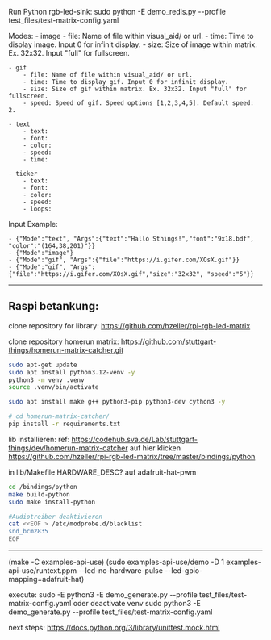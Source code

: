 Run Python rgb-led-sink:
sudo python -E demo_redis.py --profile test_files/test-matrix-config.yaml

Modes:
	- image
		- file: Name of file within visual_aid/ or url.
		- time: Time to display image. Input 0 for infinit display.
		- size: Size of image within matrix. Ex. 32x32. Input "full" for fullscreen.

	- gif
		- file: Name of file within visual_aid/ or url.
		- time: Time to display gif. Input 0 for infinit display.
		- size: Size of gif within matrix. Ex. 32x32. Input "full" for fullscreen.
		- speed: Speed of gif. Speed options [1,2,3,4,5]. Default speed: 2.

	- text
		- text:
		- font:
		- color:
		- speed: 
		- time:

	- ticker
		- text:
		- font:
		- color:
		- speed: 
		- loops: 


Input Example:

	- {"Mode":"text", "Args":{"text":"Hallo Sthings!","font":"9x18.bdf", "color":"(164,38,201)"}}
	- {"Mode":"image"}
	- {"Mode":"gif", "Args":{"file":"https://i.gifer.com/XOsX.gif"}}
	- {"Mode":"gif", "Args":{"file":"https://i.gifer.com/XOsX.gif","size":"32x32", "speed":"5"}}


---------------------
## Raspi betankung:

clone repository for library: https://github.com/hzeller/rpi-rgb-led-matrix

clone repository homerun matrix: https://github.com/stuttgart-things/homerun-matrix-catcher.git

```bash
sudo apt-get update
sudo apt install python3.12-venv -y
python3 -m venv .venv
source .venv/bin/activate

sudo apt install make g++ python3-pip python3-dev cython3 -y

# cd homerun-matrix-catcher/
pip install -r requirements.txt

```

lib installieren:
ref:
https://codehub.sva.de/Lab/stuttgart-things/dev/homerun-matrix-catcher
auf hier klicken
https://github.com/hzeller/rpi-rgb-led-matrix/tree/master/bindings/python

in lib/Makefile HARDWARE_DESC? auf adafruit-hat-pwm

```bash
cd /bindings/python
make build-python 
sudo make install-python 
```

```bash
#Audiotreiber deaktivieren
cat <<EOF > /etc/modprobe.d/blacklist
snd_bcm2835
EOF
```

---------------------------------------------------



(make -C examples-api-use)
(sudo examples-api-use/demo -D 1 examples-api-use/runtext.ppm --led-no-hardware-pulse --led-gpio-mapping=adafruit-hat)


execute:
sudo -E  python3 -E demo_generate.py --profile test_files/test-matrix-config.yaml
oder 
deactivate venv
sudo  python3 -E demo_generate.py --profile test_files/test-matrix-config.yaml


next steps:
https://docs.python.org/3/library/unittest.mock.html

